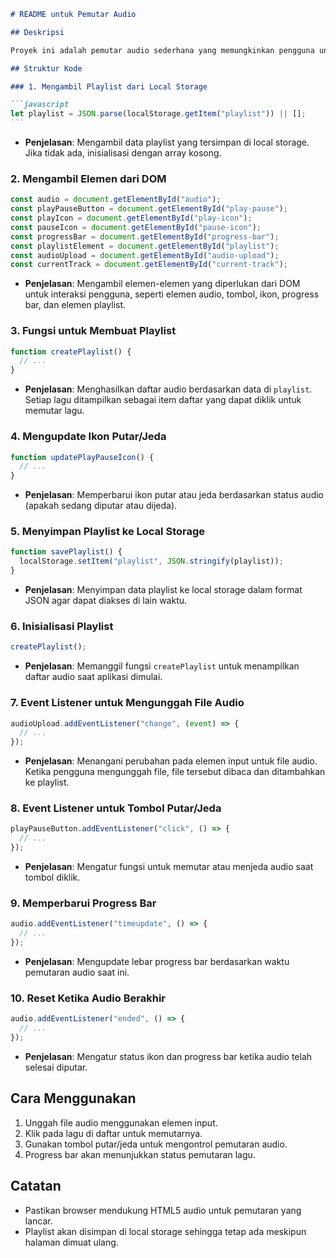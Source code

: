 ````markdown
# README untuk Pemutar Audio

## Deskripsi

Proyek ini adalah pemutar audio sederhana yang memungkinkan pengguna untuk memutar, menjeda, dan mengelola playlist audio. Audio dapat diunggah dari perangkat dan disimpan di local storage untuk penggunaan selanjutnya.

## Struktur Kode

### 1. Mengambil Playlist dari Local Storage

```javascript
let playlist = JSON.parse(localStorage.getItem("playlist")) || [];
```
````

- **Penjelasan**: Mengambil data playlist yang tersimpan di local storage. Jika tidak ada, inisialisasi dengan array kosong.

### 2. Mengambil Elemen dari DOM

```javascript
const audio = document.getElementById("audio");
const playPauseButton = document.getElementById("play-pause");
const playIcon = document.getElementById("play-icon");
const pauseIcon = document.getElementById("pause-icon");
const progressBar = document.getElementById("progress-bar");
const playlistElement = document.getElementById("playlist");
const audioUpload = document.getElementById("audio-upload");
const currentTrack = document.getElementById("current-track");
```

- **Penjelasan**: Mengambil elemen-elemen yang diperlukan dari DOM untuk interaksi pengguna, seperti elemen audio, tombol, ikon, progress bar, dan elemen playlist.

### 3. Fungsi untuk Membuat Playlist

```javascript
function createPlaylist() {
  // ...
}
```

- **Penjelasan**: Menghasilkan daftar audio berdasarkan data di `playlist`. Setiap lagu ditampilkan sebagai item daftar yang dapat diklik untuk memutar lagu.

### 4. Mengupdate Ikon Putar/Jeda

```javascript
function updatePlayPauseIcon() {
  // ...
}
```

- **Penjelasan**: Memperbarui ikon putar atau jeda berdasarkan status audio (apakah sedang diputar atau dijeda).

### 5. Menyimpan Playlist ke Local Storage

```javascript
function savePlaylist() {
  localStorage.setItem("playlist", JSON.stringify(playlist));
}
```

- **Penjelasan**: Menyimpan data playlist ke local storage dalam format JSON agar dapat diakses di lain waktu.

### 6. Inisialisasi Playlist

```javascript
createPlaylist();
```

- **Penjelasan**: Memanggil fungsi `createPlaylist` untuk menampilkan daftar audio saat aplikasi dimulai.

### 7. Event Listener untuk Mengunggah File Audio

```javascript
audioUpload.addEventListener("change", (event) => {
  // ...
});
```

- **Penjelasan**: Menangani perubahan pada elemen input untuk file audio. Ketika pengguna mengunggah file, file tersebut dibaca dan ditambahkan ke playlist.

### 8. Event Listener untuk Tombol Putar/Jeda

```javascript
playPauseButton.addEventListener("click", () => {
  // ...
});
```

- **Penjelasan**: Mengatur fungsi untuk memutar atau menjeda audio saat tombol diklik.

### 9. Memperbarui Progress Bar

```javascript
audio.addEventListener("timeupdate", () => {
  // ...
});
```

- **Penjelasan**: Mengupdate lebar progress bar berdasarkan waktu pemutaran audio saat ini.

### 10. Reset Ketika Audio Berakhir

```javascript
audio.addEventListener("ended", () => {
  // ...
});
```

- **Penjelasan**: Mengatur status ikon dan progress bar ketika audio telah selesai diputar.

## Cara Menggunakan

1. Unggah file audio menggunakan elemen input.
2. Klik pada lagu di daftar untuk memutarnya.
3. Gunakan tombol putar/jeda untuk mengontrol pemutaran audio.
4. Progress bar akan menunjukkan status pemutaran lagu.

## Catatan

- Pastikan browser mendukung HTML5 audio untuk pemutaran yang lancar.
- Playlist akan disimpan di local storage sehingga tetap ada meskipun halaman dimuat ulang.
